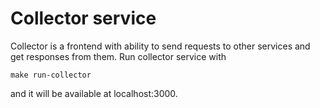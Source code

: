 # Collector service
Collector is a frontend with ability to send requests to other services 
and get responses from them. Run collector service with
```
make run-collector
```
and it will be available at localhost:3000.